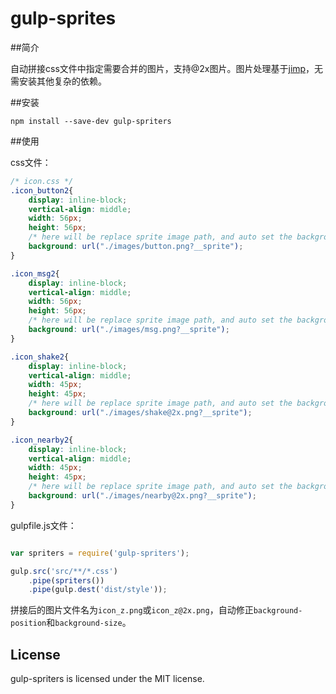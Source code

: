 gulp-sprites
===


##简介

自动拼接css文件中指定需要合并的图片，支持@2x图片。图片处理基于[jimp](https://github.com/oliver-moran/jimp)，无需安装其他复杂的依赖。

##安装

```
npm install --save-dev gulp-spriters
```

##使用

css文件：

```css
/* icon.css */
.icon_button2{
    display: inline-block;
    vertical-align: middle;
    width: 56px;
    height: 56px;
    /* here will be replace sprite image path, and auto set the background-position */
    background: url("./images/button.png?__sprite");
}

.icon_msg2{
    display: inline-block;
    vertical-align: middle;
    width: 56px;
    height: 56px;
    /* here will be replace sprite image path, and auto set the background-position */
    background: url("./images/msg.png?__sprite");
}

.icon_shake2{
    display: inline-block;
    vertical-align: middle;
    width: 45px;
    height: 45px;
    /* here will be replace sprite image path, and auto set the background-position */
    background: url("./images/shake@2x.png?__sprite");
}

.icon_nearby2{
    display: inline-block;
    vertical-align: middle;
    width: 45px;
    height: 45px;
    /* here will be replace sprite image path, and auto set the background-position */
    background: url("./images/nearby@2x.png?__sprite");
}
```

gulpfile.js文件：

```javascript

var spriters = require('gulp-spriters');

gulp.src('src/**/*.css')
    .pipe(spriters())
    .pipe(gulp.dest('dist/style'));

```

拼接后的图片文件名为`icon_z.png`或`icon_z@2x.png`，自动修正`background-position`和`background-size`。


## License

gulp-spriters is licensed under the MIT license.